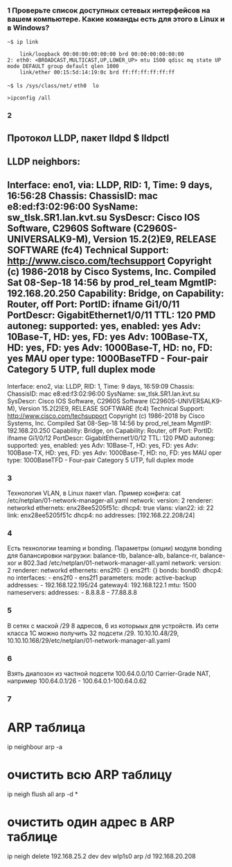 ### 1 Проверьте список доступных сетевых интерфейсов на вашем компьютере. Какие команды есть для этого в Linux и в Windows?

```~$ ip link```
```1: lo: <LOOPBACK,UP,LOWER_UP> mtu 65536 qdisc noqueue state UNKNOWN mode DEFAULT group default qlen 1000
    link/loopback 00:00:00:00:00:00 brd 00:00:00:00:00:00
2: eth0: <BROADCAST,MULTICAST,UP,LOWER_UP> mtu 1500 qdisc mq state UP mode DEFAULT group default qlen 1000
    link/ether 00:15:5d:14:19:0c brd ff:ff:ff:ff:ff:ff
```
```~$ ls /sys/class/net/```
```eth0  lo```

```>ipconfig /all```



### 2
Протокол LLDP, пакет lldpd
$ lldpctl
-------------------------------------------------------------------------------
LLDP neighbors:
-------------------------------------------------------------------------------
Interface:    eno1, via: LLDP, RID: 1, Time: 9 days, 16:56:28
  Chassis:
    ChassisID:    mac e8:ed:f3:02:96:00
    SysName:      sw_tlsk.SR1.lan.kvt.su
    SysDescr:     Cisco IOS Software, C2960S Software (C2960S-UNIVERSALK9-M), Version 15.2(2)E9, RELEASE SOFTWARE (fc4)
                  Technical Support: http://www.cisco.com/techsupport
                  Copyright (c) 1986-2018 by Cisco Systems, Inc.
                  Compiled Sat 08-Sep-18 14:56 by prod_rel_team
    MgmtIP:       192.168.20.250
    Capability:   Bridge, on
    Capability:   Router, off
  Port:
    PortID:       ifname Gi1/0/11
    PortDescr:    GigabitEthernet1/0/11
    TTL:          120
    PMD autoneg:  supported: yes, enabled: yes
      Adv:          10Base-T, HD: yes, FD: yes
      Adv:          100Base-TX, HD: yes, FD: yes
      Adv:          1000Base-T, HD: no, FD: yes
      MAU oper type: 1000BaseTFD - Four-pair Category 5 UTP, full duplex mode
-------------------------------------------------------------------------------
Interface:    eno2, via: LLDP, RID: 1, Time: 9 days, 16:59:09
  Chassis:
    ChassisID:    mac e8:ed:f3:02:96:00
    SysName:      sw_tlsk.SR1.lan.kvt.su
    SysDescr:     Cisco IOS Software, C2960S Software (C2960S-UNIVERSALK9-M), Version 15.2(2)E9, RELEASE SOFTWARE (fc4)
                  Technical Support: http://www.cisco.com/techsupport
                  Copyright (c) 1986-2018 by Cisco Systems, Inc.
                  Compiled Sat 08-Sep-18 14:56 by prod_rel_team
    MgmtIP:       192.168.20.250
    Capability:   Bridge, on
    Capability:   Router, off
  Port:
    PortID:       ifname Gi1/0/12
    PortDescr:    GigabitEthernet1/0/12
    TTL:          120
    PMD autoneg:  supported: yes, enabled: yes
      Adv:          10Base-T, HD: yes, FD: yes
      Adv:          100Base-TX, HD: yes, FD: yes
      Adv:          1000Base-T, HD: no, FD: yes
      MAU oper type: 1000BaseTFD - Four-pair Category 5 UTP, full duplex mode




### 3
Технология VLAN, в Linux пакет vlan.
Пример конфига: cat /etc/netplan/01-network-manager-all.yaml
network:
    version: 2
    renderer: networkd
    ethernets:
        enx28ee5205f51c:
            dhcp4: true
    vlans: 
        vlan22:
            id: 22
            link: enx28ee5205f51c
            dhcp4: no
            addresses: [192.168.22.208/24]


### 4
Есть технологии teaming и bonding. Параметры (опции) модуля bonding для балансировки нагрузки: balance-tlb, balance-alb, balance-rr, balance-xor и 802.3ad
/etc/netplan/01-network-manager-all.yaml
network:
    version: 2
    renderer: networkd
    ethernets:
        ens2f0: {}
        ens2f1: {}
    bonds:
        bond0:
            dhcp4: no
            interfaces:
            - ens2f0
            - ens2f1
            parameters:
                mode: active-backup
            addresses:
                - 192.168.122.195/24
            gateway4: 192.168.122.1
            mtu: 1500
            nameservers:
                addresses:
                    - 8.8.8.8
                    - 77.88.8.8


### 5
В сетях с маской /29 8 адресов, 6 из которыых для устройств. Из сети класса 1С можно получить 32 подсети /29. 10.10.10.48/29, 10.10.10.168/29/etc/netplan/01-network-manager-all.yaml

### 6
Взять диапозон из частной подсети 100.64.0.0/10 Carrier-Grade NAT, например 100.64.0.1/26 - 100.64.0.1-100.64.0.62

### 7
# ARP таблица
ip neighbour
arp -a
# очистить всю ARP таблицу
ip neigh flush all
arp -d *
# очистить один адрес в ARP таблице
ip neigh delete 192.168.25.2 dev dev wlp1s0 
arp /d 192.168.20.208

